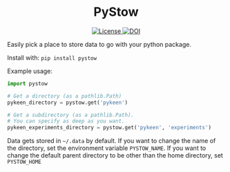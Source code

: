 <h1 align="center">
  PyStow
</h1>

<p align="center">
  <a href='https://opensource.org/licenses/MIT'>
    <img src='https://img.shields.io/badge/License-MIT-blue.svg' alt='License'/>
  </a>

  <a href="https://zenodo.org/badge/latestdoi/318194121">
    <img src="https://zenodo.org/badge/318194121.svg" alt="DOI">
  </a>
</p>

Easily pick a place to store data to go with your python package.

Install with: `pip install pystow`

Example usage:

```python
import pystow

# Get a directory (as a pathlib.Path)
pykeen_directory = pystow.get('pykeen')

# Get a subdirectory (as a pathlib.Path).
# You can specify as deep as you want.
pykeen_experiments_directory = pystow.get('pykeen', 'experiments')
```

Data gets stored in `~/.data` by default. If you want to change the name of the directory, set
the environment variable `PYSTOW_NAME`. If you want to change the default parent directory to
be other than the home directory, set `PYSTOW_HOME`
